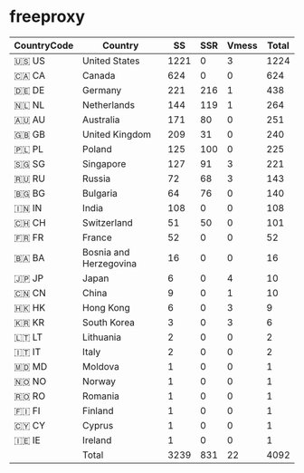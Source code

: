 # freeproxy

|CountryCode|Country|SS|SSR|Vmess|Total|
|  ----  | ----  |  ----  | ----  |  ----  | ----  |
|🇺🇸 US|United States|1221|0|3|1224|
|🇨🇦 CA|Canada|624|0|0|624|
|🇩🇪 DE|Germany|221|216|1|438|
|🇳🇱 NL|Netherlands|144|119|1|264|
|🇦🇺 AU|Australia|171|80|0|251|
|🇬🇧 GB|United Kingdom|209|31|0|240|
|🇵🇱 PL|Poland|125|100|0|225|
|🇸🇬 SG|Singapore|127|91|3|221|
|🇷🇺 RU|Russia|72|68|3|143|
|🇧🇬 BG|Bulgaria|64|76|0|140|
|🇮🇳 IN|India|108|0|0|108|
|🇨🇭 CH|Switzerland|51|50|0|101|
|🇫🇷 FR|France|52|0|0|52|
|🇧🇦 BA|Bosnia and Herzegovina|16|0|0|16|
|🇯🇵 JP|Japan|6|0|4|10|
|🇨🇳 CN|China|9|0|1|10|
|🇭🇰 HK|Hong Kong|6|0|3|9|
|🇰🇷 KR|South Korea|3|0|3|6|
|🇱🇹 LT|Lithuania|2|0|0|2|
|🇮🇹 IT|Italy|2|0|0|2|
|🇲🇩 MD|Moldova|1|0|0|1|
|🇳🇴 NO|Norway|1|0|0|1|
|🇷🇴 RO|Romania|1|0|0|1|
|🇫🇮 FI|Finland|1|0|0|1|
|🇨🇾 CY|Cyprus|1|0|0|1|
|🇮🇪 IE|Ireland|1|0|0|1|
||Total|3239|831|22|4092|
